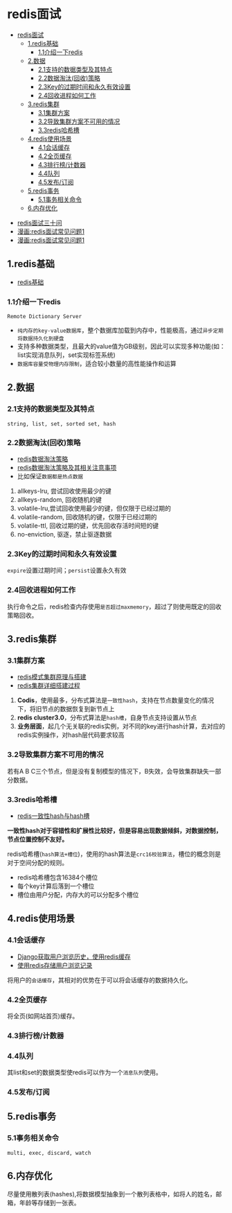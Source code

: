 # redis面试

<!-- TOC -->

- [redis面试](#redis面试)
    - [1.redis基础](#1redis基础)
        - [1.1介绍一下redis](#11介绍一下redis)
    - [2.数据](#2数据)
        - [2.1支持的数据类型及其特点](#21支持的数据类型及其特点)
        - [2.2数据淘汰(回收)策略](#22数据淘汰回收策略)
        - [2.3Key的过期时间和永久有效设置](#23key的过期时间和永久有效设置)
        - [2.4回收进程如何工作](#24回收进程如何工作)
    - [3.redis集群](#3redis集群)
        - [3.1集群方案](#31集群方案)
        - [3.2导致集群方案不可用的情况](#32导致集群方案不可用的情况)
        - [3.3redis哈希槽](#33redis哈希槽)
    - [4.redis使用场景](#4redis使用场景)
        - [4.1会话缓存](#41会话缓存)
        - [4.2全页缓存](#42全页缓存)
        - [4.3排行榜/计数器](#43排行榜计数器)
        - [4.4队列](#44队列)
        - [4.5发布/订阅](#45发布订阅)
    - [5.redis事务](#5redis事务)
        - [5.1事务相关命令](#51事务相关命令)
    - [6.内存优化](#6内存优化)

<!-- /TOC -->

- [redis面试三十问](http://blog.itpub.net/31545684/viewspace-2213990/)
- [漫画:redis面试常见问题1](https://mp.weixin.qq.com/s?__biz=MzI4Njc5NjM1NQ==&mid=2247486641&idx=2&sn=16594b5394e52a5b0884156c271e58cf&chksm=ebd6339ddca1ba8b85df41d508434c2e727ed31736cc353d376e200e62932180f978d7f763a9&scene=21#wechat_redirect)
- [漫画:redis面试常见问题1](https://mp.weixin.qq.com/s?__biz=MzI4Njc5NjM1NQ==&mid=2247486734&idx=2&sn=7ebb4e8d86ddae67522244c8e8584ef0&chksm=ebd63222dca1bb34515cfadd321e3d82bcbeb6210812af087ae254181067cc45cb5f740602b4&scene=21#wechat_redirect)

## 1.redis基础

- [redis基础](../introductions/db/redis_introduction.md)

### 1.1介绍一下redis

`Remote Dictionary Server`

- `纯内存的key-value数据库`，整个数据库加载到内存中，性能极高，通过`异步定期将数据持久化到硬盘`
- 支持多种数据类型，且最大的value值为GB级别，因此可以实现多种功能(如：list实现消息队列，set实现标签系统)
- `数据库容量受物理内存限制`，适合较小数量的高性能操作和运算

## 2.数据

### 2.1支持的数据类型及其特点

`string, list, set, sorted set, hash`

### 2.2数据淘汰(回收)策略

- [redis数据淘汰策略](https://www.cnblogs.com/mysql-hang/articles/10532720.html)
- [redis数据淘汰策略及其相关注意事项](https://blog.csdn.net/qq_22860341/article/details/80681373)
- 比如保证`数据都是热点数据`

1. allkeys-lru, 尝试回收使用最少的键
2. allkeys-random, 回收随机的键
3. volatile-lru,尝试回收使用最少的键，但仅限于已经过期的
4. volatile-random, 回收随机的键，仅限于已经过期的
5. volatile-ttl, 回收过期的键，优先回收存活时间短的键
6. no-enviction, 驱逐，禁止驱逐数据

### 2.3Key的过期时间和永久有效设置

`expire`设置过期时间；`persist`设置永久有效

### 2.4回收进程如何工作

执行命令之后，redis检查内存使用`是否超过maxmemory`，超过了则使用既定的回收策略回收。

## 3.redis集群

### 3.1集群方案

- [redis模式集群原理与搭建](https://www.jianshu.com/p/84dbb25cc8dc)
- [redis集群详细搭建过程](https://blog.csdn.net/qq_42815754/article/details/82912130)

1. **Codis**，使用最多，分布式算法是`一致性hash`，支持在节点数量变化的情况下，将旧节点的数据恢复到新节点上
2. **redis cluster3.0**，分布式算法是`hash槽`，自身节点支持设置从节点
3. **业务层面**，起几个无关联的redis实例，对不同的key进行hash计算，去对应的redis实例操作，对hash层代码要求较高

### 3.2导致集群方案不可用的情况

若有A B C三个节点，但是没有复制模型的情况下，B失效，会导致集群缺失一部分数据。

### 3.3redis哈希槽

- [redis一致性hash与hash槽](https://www.jianshu.com/p/6ad87a1f070e)

**一致性hash对于容错性和扩展性比较好，但是容易出现数据倾斜，对数据控制，节点位置控制不友好。**

redis哈希槽(`hash算法+槽位`)，使用的hash算法是`crc16校验算法`，槽位的概念则是对于空间分配的规则。

- redis哈希槽包含16384个槽位
- 每个key计算后落到一个槽位
- 槽位由用户分配，内存大的可以分配多个槽位

## 4.redis使用场景

### 4.1会话缓存

- [Django获取用户浏览历史，使用redis缓存](https://www.cnblogs.com/mxsf/p/10297271.html)
- [使用redis存储用户浏览记录](https://blog.csdn.net/weixin_44313745/article/details/95754500)

将用户的`会话缓存`，其相对的优势在于可以将会话缓存的数据持久化。

### 4.2全页缓存

将全页(如网站首页)缓存。

### 4.3排行榜/计数器

### 4.4队列

其list和set的数据类型使redis可以作为一个`消息队列`使用。

### 4.5发布/订阅

## 5.redis事务

### 5.1事务相关命令

`multi, exec, discard, watch`

## 6.内存优化

尽量使用散列表(hashes),将数据模型抽象到一个散列表格中，如将人的姓名，邮箱，年龄等存储到一张表。
